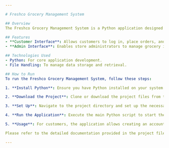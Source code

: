 ```yaml
---

# Freshco Grocery Management System

## Overview
The Freshco Grocery Management System is a Python application designed to streamline grocery store operations. Tailored for FRESHCO Sdn Bhd, it integrates customer and administrative functionalities into a user-friendly interface.

## Features
- **Customer Interface**: Allows customers to log in, place orders, and view their order history.
- **Admin Interface**: Enables store administrators to manage grocery items (add, modify, delete) and handle orders efficiently.

## Technologies Used
- Python: For core application development.
- File Handling: To manage data storage and retrieval.

## How to Run
To run the Freshco Grocery Management System, follow these steps:

1. **Install Python**: Ensure you have Python installed on your system. You can download it from [python.org](https://www.python.org/).

2. **Download the Project**: Clone or download the project files from this GitHub repository.

3. **Set Up**: Navigate to the project directory and set up the necessary environment. This may include installing required libraries or packages mentioned in the project.

4. **Run the Application**: Execute the main Python script to start the system. Follow the on-screen prompts for either customer or admin access.

5. **Usage**: For customers, the application allows creating an account, logging in, placing orders, and viewing order history. For admins, it includes managing grocery items and orders.

Please refer to the detailed documentation provided in the project files for more specific setup and usage instructions.

---
```


